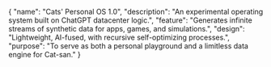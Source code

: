 {
  "name": "Cats' Personal OS 1.0",
  "description": "An experimental operating system built on ChatGPT datacenter logic.",
  "feature": "Generates infinite streams of synthetic data for apps, games, and simulations.",
  "design": "Lightweight, AI-fused, with recursive self-optimizing processes.",
  "purpose": "To serve as both a personal playground and a limitless data engine for Cat-san."
}
